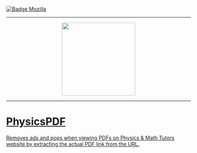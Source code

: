 [![Badge Mozilla]][Mozilla]
***
<p align="center">
<a href="https://addons.mozilla.org/en-GB/firefox/addon/physics-maths-tutors-pdfviewer/"><img src="https://blog.mozilla.org/addons/files/2020/04/get-the-addon-fx-apr-2020.svg" width="200">
</p>

***

# PhysicsPDF
Removes ads and pops when viewing PDFs on Physics &amp; Math Tutors website by extracting the actual PDF link from the URL.


[Mozilla]: https://addons.mozilla.org/en-GB/firefox/addon/physics-maths-tutors-pdfviewer/
[Badge Mozilla]: https://img.shields.io/amo/rating/physics-maths-tutors-pdfviewer?label=Firefox
